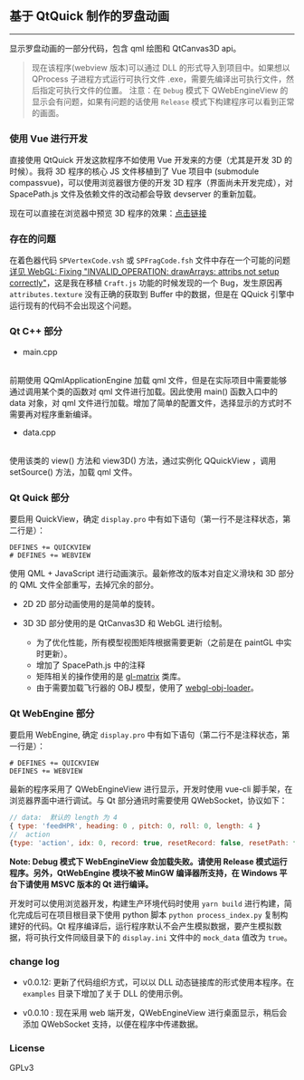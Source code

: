 ## 基于 QtQuick 制作的罗盘动画
------

显示罗盘动画的一部分代码，包含 qml 绘图和 QtCanvas3D api。

> 现在该程序(webview 版本)可以通过 DLL 的形式导入到项目中。如果想以 QProcess 子进程方式运行可执行文件 .exe，需要先编译出可执行文件，然后指定可执行文件的位置。
> 注意：在 `Debug` 模式下 QWebEngineView 的显示会有问题，如果有问题的话使用 `Release` 模式下构建程序可以看到正常的画面。

### 使用 Vue 进行开发

直接使用 QtQuick 开发这款程序不如使用 Vue 开发来的方便（尤其是开发 3D 的时候）。我将 3D 程序的核心 JS 文件移植到了 Vue 项目中 (submodule compassvue)，可以使用浏览器很方便的开发 3D 程序（界面尚未开发完成），对 SpacePath.js 文件及依赖文件的改动都会导致 devserver 的重新加载。

现在可以直接在浏览器中预览 3D 程序的效果：[点击链接](https://brifuture.github.io/blog-code-example/19-q2/compassvue-demo/index.html)

### 存在的问题

在着色器代码 `SPVertexCode.vsh` 或 `SPFragCode.fsh` 文件中存在一个可能的问题 [详见 WebGL: Fixing "INVALID_OPERATION: drawArrays: attribs not setup correctly"](http://www.mjbshaw.com/2013/03/webgl-fixing-invalidoperation.html)，这是我在移植 `Craft.js` 功能的时候发现的一个 Bug，发生原因再 `attributes.texture` 没有正确的获取到 Buffer 中的数据，但是在 QQuick 引擎中运行现有的代码不会出现这个问题。


### Qt C++ 部分
- main.cpp
<br>
前期使用 QQmlApplicationEngine 加载 qml 文件，但是在实际项目中需要能够通过调用某个类的函数对 qml 文件进行加载。因此使用 main() 函数入口中的 data 对象，对 qml 文件进行加载。增加了简单的配置文件，选择显示的方式时不需要再对程序重新编译。

- data.cpp
<br>
使用该类的 view() 方法和 view3D() 方法，通过实例化 QQuickView ，调用 setSource() 方法，加载 qml 文件。

### Qt Quick 部分

要启用 QuickView，确定 `display.pro` 中有如下语句（第一行不是注释状态，第二行是）：

```
DEFINES += QUICKVIEW
# DEFINES += WEBVIEW
```

使用 QML + JavaScript 进行动画演示。最新修改的版本对自定义滑块和 3D 部分的 QML 文件全部重写，去掉冗余的部分。

* 2D 
    2D 部分动画使用的是简单的旋转。

* 3D
    3D 部分使用的是 QtCanvas3D 和 WebGL 进行绘制。
    - 为了优化性能，所有模型视图矩阵根据需要更新（之前是在 paintGL 中实时更新）。
    - 增加了 SpacePath.js 中的注释
    - 矩阵相关的操作使用的是 [gl-matrix][1] 类库。
    - 由于需要加载飞行器的 OBJ 模型，使用了 [webgl-obj-loader][2]。

### Qt WebEngine 部分

要启用 WebEngine, 确定 `display.pro` 中有如下语句（第二行不是注释状态，第一行是）：

```
# DEFINES += QUICKVIEW
DEFINES += WEBVIEW
```

最新的程序采用了 QWebEngineView 进行显示，开发时使用 vue-cli 脚手架，在浏览器界面中进行调试。与 Qt 部分通讯时需要使用 QWebSocket，协议如下：

```js
// data:  默认的 length 为 4
{ type: 'feedHPR', heading: 0 , pitch: 0, roll: 0, length: 4 }
//  action 
{type: 'action', idx: 0, record: true, resetRecord: false, resetPath: false}
```

**Note: Debug 模式下 WebEngineView 会加载失败。请使用 Release 模式运行程序。另外，QtWebEngine 模块不被 MinGW 编译器所支持，在 Windows 平台下请使用 MSVC 版本的 Qt 进行编译。**

开发时可以使用浏览器开发，构建生产环境代码时使用 `yarn build` 进行构建，简化完成后可在项目根目录下使用 python 脚本 `python process_index.py` 复制构建好的代码。Qt 程序编译后，运行程序默认不会产生模拟数据，要产生模拟数据，将可执行文件同级目录下的 `display.ini` 文件中的 `mock_data` 值改为 `true`。

### change log

- v0.0.12: 更新了代码组织方式，可以以 DLL 动态链接库的形式使用本程序。在 `examples` 目录下增加了关于 DLL 的使用示例。

- v0.0.10 :  现在采用 web 端开发，QWebEngineView 进行桌面显示，稍后会添加 QWebSocket 支持，以便在程序中传递数据。

### License 

GPLv3

[1]: http://glmatrix.net/
[2]: https://github.com/frenchtoast747/webgl-obj-loader
